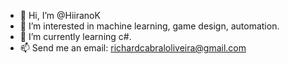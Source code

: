 - 👋 Hi, I’m @HiiranoK
- 👀 I’m interested in machine learning, game design, automation.
- 🌱 I’m currently learning c#.
- 📫 Send me an email: richardcabraloliveira@gmail.com

<!---
HiiranoK/HiiranoK is a ✨ special ✨ repository because its `README.md` (this file) appears on your GitHub profile.
You can click the Preview link to take a look at your changes.
--->
